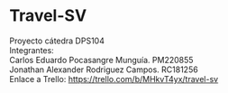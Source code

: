 # Travel-SV
Proyecto cátedra DPS104<br>
Integrantes:<br>
Carlos Eduardo Pocasangre Munguía. PM220855<br>
Jonathan Alexander Rodriguez Campos. RC181256<br>
Enlace a Trello: https://trello.com/b/MHkvT4yx/travel-sv<br>
